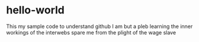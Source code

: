 # hello-world


This my sample code to understand github
I am but a pleb learning the inner workings of the interwebs
spare me from the plight of the wage slave
